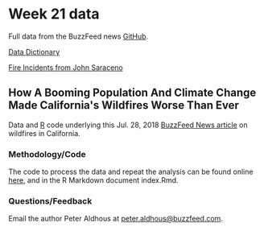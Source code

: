 # Week 21 data

Full data from the BuzzFeed news [GitHub](https://github.com/BuzzFeedNews/2018-07-wildfire-trends).

[Data Dictionary](https://t.co/Y5zqwKaCxZ) 

[Fire Incidents from John Saraceno](https://github.com/OneGneissGuy/CA-fires/tree/master/data)

## How A Booming Population And Climate Change Made California's Wildfires Worse Than Ever

Data and [R](https://www.r-project.org/) code underlying this Jul. 28, 2018 [BuzzFeed News article](https://www.buzzfeednews.com/article/peteraldhous/california-wildfires-people-climate) on wildfires in California.

### Methodology/Code

The code to process the data and repeat the analysis can be found online [here](https://buzzfeednews.github.io/2018-07-wildfire-trends), and in the R Markdown document index.Rmd.


### Questions/Feedback

Email the author Peter Aldhous at peter.aldhous@buzzfeed.com.
